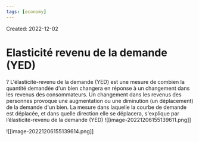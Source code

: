 ```yaml
---
tags: [economy]
---
```

Created: 2022-12-02

# Elasticité revenu de la demande (YED)
?
L'élasticité-revenu de la demande (YED) est une mesure de combien la quantité demandée d'un bien changera en réponse à un changement dans les revenus des consommateurs.
Un changement dans les revenus des personnes provoque une augmentation ou une diminution (un déplacement) de la demande d'un bien. La mesure dans laquelle la courbe de demande est déplacée, et dans quelle direction elle se déplacera, s'explique par l’élasticité-revenu de la demande (YED)
![[image-20221206155139611.png]]
<!--SR:!2024-01-09,16,130-->

![[image-20221206155139614.png]]


<!--SR:!2022-12-08,2,210-->